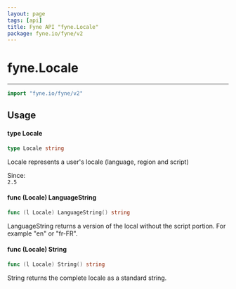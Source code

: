 ```yaml
---
layout: page
tags: [api]
title: Fyne API "fyne.Locale"
package: fyne.io/fyne/v2
---
```


# fyne.Locale
---
```go
import "fyne.io/fyne/v2"
```

## Usage

#### type Locale

```go
type Locale string
```

Locale represents a user's locale (language, region and script)


<div class="since">Since: <code>
2.5</code></div>

#### func (Locale) LanguageString

```go
func (l Locale) LanguageString() string
```
LanguageString returns a version of the local without the script portion. For example "en" or "fr-FR".

#### func (Locale) String

```go
func (l Locale) String() string
```
String returns the complete locale as a standard string.
